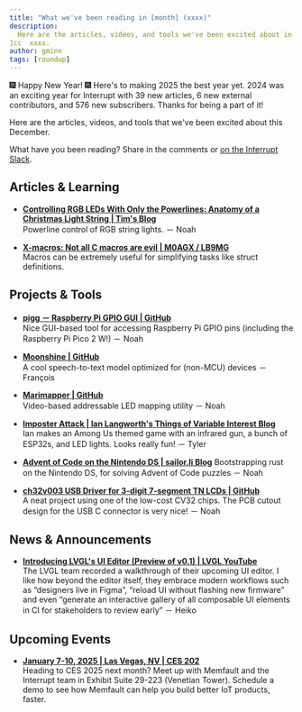 ```yaml
---
title: "What we've been reading in [month] (xxxx)"
description:
  Here are the articles, videos, and tools we've been excited about in [month
]cc  xxxx.
author: gminn
tags: [roundup]
---
```


<!-- excerpt start -->

🎆 Happy New Year! 🎆 Here's to making 2025 the best year yet. 2024 was an
exciting year for Interrupt with 39 new articles, 6 new external contributors,
and 576 new subscribers. Thanks for being a part of it!

Here are the articles, videos, and tools that we've been excited about this
December.

<!-- excerpt end -->

What have you been reading? Share in the comments or
[on the Interrupt Slack](https://interrupt-slack.herokuapp.com/).

## Articles & Learning

- [**Controlling RGB LEDs With Only the Powerlines: Anatomy of a Christmas Light String | Tim's Blog**](https://cpldcpu.com/2022/01/23/controlling-rgb-leds-with-only-the-powerlines-anatomy-of-a-christmas-light-string/)<br>
  Powerline control of RGB string lights. － Noah

- [**X-macros: Not all C macros are evil | M0AGX / LB9MG**](https://m0agx.eu/not-all-c-macros-are-evil.html)<br>
  Macros can be extremely useful for simplifying tasks like struct definitions.

## Projects & Tools

- [**pigg － Raspberry Pi GPIO GUI | GitHub**](https://github.com/andrewdavidmackenzie/pigg)<br>
  Nice GUI-based tool for accessing Raspberry Pi GPIO pins (including the
  Raspberry Pi Pico 2 W!) － Noah

- [**Moonshine | GitHub**](https://github.com/usefulsensors/moonshine)<br> A
  cool speech-to-text model optimized for (non-MCU) devices － François

- [**Marimapper | GitHub**](https://github.com/TheMariday/marimapper)<br>
  Video-based addressable LED mapping utility － Noah

- [**Imposter Attack | Ian Langworth's Things of Variable Interest Blog**](https://blog.langworth.com/imposter-attack)<br>
  Ian makes an Among Us themed game with an infrared gun, a bunch of ESP32s, and
  LED lights. Looks really fun! － Tyler

- [**Advent of Code on the Nintendo DS | sailor.li Blog**](https://sailor.li/aocnds.html)
  Bootstrapping rust on the Nintendo DS, for solving Advent of Code
  puzzles － Noah

- [**ch32v003 USB Driver for 3-digit 7-segment TN LCDs | GitHub**](https://github.com/cnlohr/ch32v003_3digit_lcd_usb/)<br>
  A neat project using one of the low-cost CV32 chips. The PCB cutout design for
  the USB C connector is very nice! － Noah

## News & Announcements

- [**Introducing LVGL's UI Editor (Preview of v0.1) | LVGL YouTube**](https://www.youtube.com/watch?v=ntAuLhuK3Ck)<br>
  The LVGL team recorded a walkthrough of their upcoming UI editor. I like how
  beyond the editor itself, they embrace modern workflows such as “designers
  live in Figma”, “reload UI without flashing new firmware” and even “generate
  an interactive gallery of all composable UI elements in CI for stakeholders to
  review early” － Heiko

## Upcoming Events

- [**January 7-10, 2025 | Las Vegas, NV | CES 202**](https://go.memfault.com/2025-ces)<br>
  Heading to CES 2025 next month? Meet up with Memfault and the Interrupt team
  in Exhibit Suite 29-223 (Venetian Tower). Schedule a demo to see how Memfault
  can help you build better IoT products, faster.
